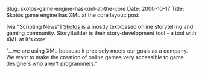Slug: skotos-game-engine-has-xml-at-the-core
Date: 2000-10-17
Title: Skotos game engine has XML at the core
layout: post

[via &quot;Scripting News&quot;] <a href="http://www.skotos.net/">Skotos</a> is a mostly text-based online storytelling and gaming community. StoryBuilder is their story-development tool - a tool with XML at it&#39;s core:



&quot;...we are using XML because it precisely meets our goals as a company. We want to make the creation of online games very accessible to game designers who aren&#39;t programmers.&quot;

